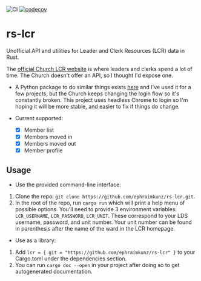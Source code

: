 ![CI](https://github.com/ephraimkunz/rs-lcr/workflows/CI/badge.svg?branch=master)
[![codecov](https://codecov.io/gh/ephraimkunz/rs-lcr/branch/master/graph/badge.svg?token=DRXPYPQIP6)](undefined)
# rs-lcr

Unofficial API and utilities for Leader and Clerk Resources (LCR) data in Rust. 

The [official Church LCR website](https://lcr.churchofjesuschrist.org) is where leaders and clerks spend a lot of time. The Church doesn't offer an API, so I thought I'd expose one. 
* A Python package to do similar things exists [here](https://github.com/philipbl/LCR-API) and I've used it for a few projects, but the Church keeps changing the login flow so it's constantly broken. This project uses headless Chrome to login so I'm hoping it will be more stable, and easier to fix if things do change.

* Current supported:
  - [x] Member list
  - [x] Members moved in
  - [x] Members moved out
  - [x] Member profile

## Usage
- Use the provided command-line interface:
1. Clone the repo: `git clone https://github.com/ephraimkunz/rs-lcr.git`.
2. In the root of the repo, run `cargo run` which will print a help menu of possible options. You'll need to provide 3 environment variables: `LCR_USERNAME`, `LCR_PASSWORD`, `LCR_UNIT`. These correspond to your LDS username, password, and unit number. Your unit number can be found in parenthesis after the name of the ward in the LCR homepage.

- Use as a library:
1. Add `lcr = { git = "https://github.com/ephraimkunz/rs-lcr" }` to your Cargo.toml under the dependencies section.
2. You can run `cargo doc --open` in your project after doing so to get autogenerated documentation.
